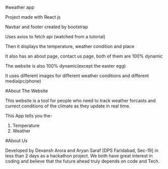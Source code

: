 #weather app

Project made with React js

Navbar and footer created by bootstrap

Uses axios to fetch api (watched from a tutorial)

Then it displays the temperature, weather condition and place

It also has an about page, contact us page, both of them are 100% dynamic

The website is also 100% dynamic(except the easter egg)

It uses different images for different weather conditions and different media(pc/phone)

#About The Website

This website is a tool for people who need to track weather forcasts and currect conditions of the climate as they update in real time.

This App tells you the-
1) Temperature
2) Weather 

#About Us

Developed by Devansh Arora and Aryan Saraf [DPS Faridabad, Sec-19] in less than 2 days as a hackathon project. We both have great interest in coding and believe that the future ahead truly depends on code and Tech.